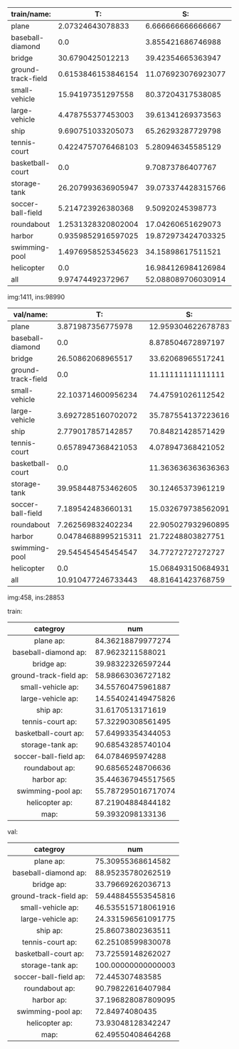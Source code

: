 | train/name:            | T:                     | S:                     | M:                     | L:                     | Total |                 
| - | - | - | - | - | - |
| plane                  | 2.07324643078833       | 6.666666666666667      | 64.18373680943513      | 27.07635009310987      | 8055 |
| baseball-diamond       | 0.0                    | 3.855421686746988      | 54.45783132530121      | 41.68674698795181      | 415 |
| bridge                 | 30.6790425012213       | 39.42354665363947      | 26.868588177821202     | 3.0288226673180265     | 2047 |
| ground-track-field     | 0.6153846153846154     | 11.076923076923077     | 28.0                   | 60.30769230769231      | 325 |
| small-vehicle          | 15.94197351297558      | 80.37204317538085      | 3.6859833116435734     | 0.0                    | 26126 |
| large-vehicle          | 4.478755377453003      | 39.61341269373563      | 55.90783192881136      | 0.0                    | 16969 |
| ship                   | 9.690751033205073      | 65.26293287729798      | 23.884851075958387     | 1.1614650135385491     | 28068 |
| tennis-court           | 0.4224757076468103     | 5.280946345585129      | 38.86776510350655      | 55.42881284326151      | 2367 |
| basketball-court       | 0.0                    | 9.70873786407767       | 39.029126213592235     | 51.262135922330096     | 515 |
| storage-tank           | 26.207993636905947     | 39.073374428315766     | 30.02585006959634      | 4.692781865181945      | 5029 |
| soccer-ball-field      | 5.214723926380368      | 9.50920245398773       | 17.484662576687118     | 67.79141104294479      | 326 |
| roundabout             | 1.2531328320802004     | 17.04260651629073      | 68.92230576441102      | 12.781954887218046     | 399 |
| harbor                 | 0.9359852916597025     | 19.872973424703325     | 50.50977770349323      | 28.681263580143742     | 5983 |
| swimming-pool          | 1.4976958525345623     | 34.15898617511521      | 61.75115207373272      | 2.5921658986175116     | 1736 |
| helicopter             | 0.0                    | 16.984126984126984     | 75.39682539682539      | 7.619047619047619      | 630 |
| all                    | 9.97474492372967       | 52.088089706030914     | 31.03646833013436      | 6.900697040105061      | 98990 |

img:1411, ins:98990

| val/name:              | T:                     | S:                     | M:                     | L:                     | Total |                 
| - | - | - | - | - | - |
| plane                  | 3.871987356775978      | 12.959304622678783     | 43.22402212564204      | 39.9446858949032       | 2531 |
| baseball-diamond       | 0.0                    | 8.878504672897197      | 60.2803738317757       | 30.8411214953271       | 214 |
| bridge                 | 26.50862068965517      | 33.62068965517241      | 34.48275862068966      | 5.387931034482759      | 464 |
| ground-track-field     | 0.0                    | 11.11111111111111      | 34.02777777777778      | 54.861111111111114     | 144 |
| small-vehicle          | 22.103714600956234     | 74.47591026112542      | 3.4203751379183522     | 0.0                    | 5438 |
| large-vehicle          | 3.6927285160702072     | 35.787554137223616     | 60.51971734670618      | 0.0                    | 4387 |
| ship                   | 2.779017857142857      | 70.84821428571429      | 25.368303571428573     | 1.0044642857142858     | 8960 |
| tennis-court           | 0.6578947368421053     | 4.078947368421052      | 46.44736842105263      | 48.81578947368421      | 760 |
| basketball-court       | 0.0                    | 11.363636363636363     | 50.75757575757576      | 37.878787878787875     | 132 |
| storage-tank           | 39.958448753462605     | 30.12465373961219      | 28.42797783933518      | 1.4889196675900278     | 2888 |
| soccer-ball-field      | 7.189542483660131      | 15.032679738562091     | 20.915032679738562     | 56.86274509803921      | 153 |
| roundabout             | 7.262569832402234      | 22.905027932960895     | 61.452513966480446     | 8.379888268156424      | 179 |
| harbor                 | 0.04784688995215311    | 21.72248803827751      | 48.94736842105263      | 29.282296650717704     | 2090 |
| swimming-pool          | 29.545454545454547     | 34.77272727272727      | 34.31818181818182      | 1.3636363636363635     | 440 |
| helicopter             | 0.0                    | 15.068493150684931     | 45.205479452054796     | 39.726027397260275     | 73 |
| all                    | 10.910477246733443     | 48.81641423768759      | 31.66395175545004      | 8.60915676012893       | 28853 |

img:458, ins:28853

train:

| categroy | num |
| :-: | - |
| plane ap: |                84.36218879977274  |
| baseball-diamond ap: |     87.9623211588021  |
| bridge ap: |               39.98322326597244  |
| ground-track-field ap: |   58.98663036727182  |
| small-vehicle ap: |        34.55760475961887  |
| large-vehicle ap: |        14.554024149475826  |
| ship ap: |                 31.6170513171619  |
| tennis-court ap: |         57.32290308561495  |
| basketball-court ap: |     57.64993354344053  |
| storage-tank ap: |         90.68543285740104  |
| soccer-ball-field ap: |    64.0784695974288  |
| roundabout ap: |           90.68565248706636  |
| harbor ap: |               35.446367945517565  |
| swimming-pool ap: |        55.787295016717074  |
| helicopter ap: |           87.21904884844182  |
| map: |                   59.3932098133136  |

val:

| categroy | num |
| :-: | - |
| plane ap: |                75.30955368614582  |
| baseball-diamond ap: |     88.95235780262519  |
| bridge ap: |               33.79669262036713  |
| ground-track-field ap: |   59.448845553545816  |
| small-vehicle ap: |        46.535515718061916  |
| large-vehicle ap: |        24.331596561091775  |
| ship ap: |                 25.86073802363511  |
| tennis-court ap: |         62.25108599830078  |
| basketball-court ap: |     73.72559148262027  |
| storage-tank ap: |         100.00000000000003  |
| soccer-ball-field ap: |    72.445307483585  |
| roundabout ap: |           90.79822616407984  |
| harbor ap: |               37.196828087809095  |
| swimming-pool ap: |        72.84974080435  |
| helicopter ap: |           73.93048128342247  |
| map: |                   62.49550408464268  |

